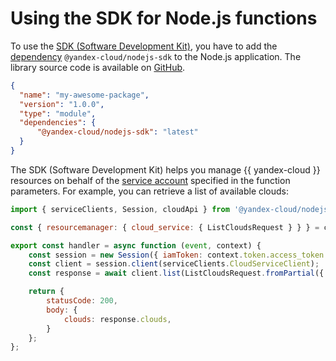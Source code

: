 # Using the SDK for Node.js functions

To use the [SDK (Software Development Kit)](https://en.wikipedia.org/wiki/Software_development_kit), you have to add the [dependency](dependencies.md) `@yandex-cloud/nodejs-sdk` to the Node.js application. The library source code is available on [GitHub](https://github.com/yandex-cloud/nodejs-sdk).

```json
{
  "name": "my-awesome-package",
  "version": "1.0.0",
  "type": "module",
  "dependencies": {
      "@yandex-cloud/nodejs-sdk": "latest"
  }
}
```

The SDK (Software Development Kit) helps you manage {{ yandex-cloud }} resources on behalf of the [service account](../../operations/function-sa.md) specified in the function parameters. For example, you can retrieve a list of available clouds:

```js
import { serviceClients, Session, cloudApi } from '@yandex-cloud/nodejs-sdk';

const { resourcemanager: { cloud_service: { ListCloudsRequest } } } = cloudApi;

export const handler = async function (event, context) {
    const session = new Session({ iamToken: context.token.access_token }); // You do not need to specify the iamToken explicitly: it will be extracted automatically from metadata service
    const client = session.client(serviceClients.CloudServiceClient);
    const response = await client.list(ListCloudsRequest.fromPartial({ pageSize: 200 }))

    return {
        statusCode: 200,
        body: {
            clouds: response.clouds,
        }
    };
};
```
